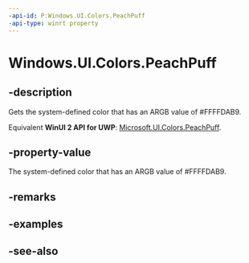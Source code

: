 ```yaml
---
-api-id: P:Windows.UI.Colors.PeachPuff
-api-type: winrt property
---
```


<!-- Property syntax
public Windows.UI.Color PeachPuff { get; }
-->

# Windows.UI.Colors.PeachPuff

## -description

Gets the system-defined color that has an ARGB value of #FFFFDAB9.

Equivalent **WinUI 2 API for UWP**: [Microsoft.UI.Colors.PeachPuff](/windows/winui/api/microsoft.ui.colors.peachpuff).

## -property-value

The system-defined color that has an ARGB value of #FFFFDAB9.

## -remarks

## -examples

## -see-also
